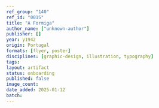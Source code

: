 ```yaml
---
ref_group: "140"
ref_id: "0015"
title: "A Formiga"
author_name: ["unknown-author"]
publisher: []
year: y1942
origin: Portugal
formats: [flyer, poster]
disciplines: [graphic-design, illustration, typography]
tags:
layout: artifact
status: onboarding
published: false
image_count:
date_added: 2025-01-12
batch:
---
```

